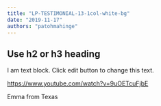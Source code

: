 ```yaml
---
title: "LP-TESTIMONIAL-13-1col-white-bg"
date: "2019-11-17"
authors: "patohmahinge"
---
```


## Use h2 or h3 heading

I am text block. Click edit button to change this text.

https://www.youtube.com/watch?v=9uOETcuFjbE

Emma from Texas
